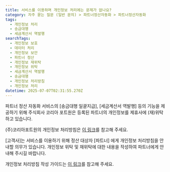 ```yaml
---
title: 서비스를 이용하며 개인정보 처리에는 문제가 없나요?
category: 자주 묻는 질문 (일반 문의) > 파트너정산자동화 > 파트너정산자동화
tags:
  - 개인정보 처리
  - 송금대행
  - 세금계산서 역발행
searchTags:
  - 개인정보 보호
  - 데이터 처리
  - 개인정보 보안
  - 파트너 정산
  - 개인정보 재위탁
  - 개인정보 위탁
  - 세금계산서 역발행
  - 송금대행
  - 개인정보 처리방침
  - 개인정보 처리
datetime: 2025-07-07T02:31:55.270Z
---
```


파트너 정산 자동화 서비스의 \[송금대행 일괄지급], \[세금계산서 역발행] 등의 기능을 제공하기 위해 주식회사 코리아 포트원은 등록된 파트너의 개인정보를 제휴사에 (재)위탁하고 있습니다.

(주)코리아포트원의 개인정보 처리방침은 [이 링크](https://www.notion.so/f756e6b1a20d42e1af4dc887c9f8f420?pvs=21)를 참고해 주세요.

\[고객사]는 서비스를 이용하기 위해 정산 대상자 \[파트너] 에게 개인정보 처리방침을 안내할 의무가 있습니다. 개인정보 위탁 및 재위탁에 대한 내용을 작성하여 파트너에게 안내해 주시길 바랍니다.

개인정보 처리방침 작성 가이드는 [이 링크](https://help.portone.io/content/platform_infosec)를 참고해 주세요.

